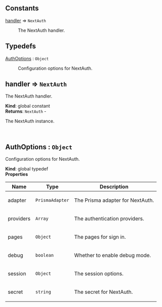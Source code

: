 ## Constants

<dl>
<dt><a href="#handler">handler</a> ⇒ <code>NextAuth</code></dt>
<dd><p>The NextAuth handler.</p></dd>
</dl>

## Typedefs

<dl>
<dt><a href="#AuthOptions">AuthOptions</a> : <code>Object</code></dt>
<dd><p>Configuration options for NextAuth.</p></dd>
</dl>

<a name="handler"></a>

## handler ⇒ <code>NextAuth</code>
<p>The NextAuth handler.</p>

**Kind**: global constant  
**Returns**: <code>NextAuth</code> - <p>The NextAuth instance.</p>  
<a name="AuthOptions"></a>

## AuthOptions : <code>Object</code>
<p>Configuration options for NextAuth.</p>

**Kind**: global typedef  
**Properties**

| Name | Type | Description |
| --- | --- | --- |
| adapter | <code>PrismaAdapter</code> | <p>The Prisma adapter for NextAuth.</p> |
| providers | <code>Array</code> | <p>The authentication providers.</p> |
| pages | <code>Object</code> | <p>The pages for sign in.</p> |
| debug | <code>boolean</code> | <p>Whether to enable debug mode.</p> |
| session | <code>Object</code> | <p>The session options.</p> |
| secret | <code>string</code> | <p>The secret for NextAuth.</p> |

